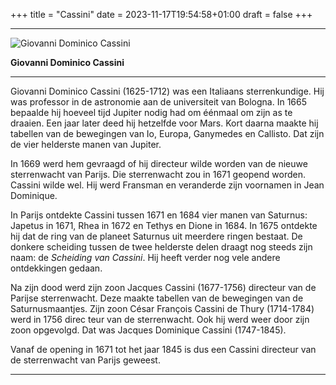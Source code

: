 +++
title = "Cassini"
date = 2023-11-17T19:54:58+01:00
draft = false
+++

---
  ![Giovanni Dominico Cassini](/cassini-modified.png)
  
  **Giovanni Dominico Cassini**

  -----------------------------------------------------------------------

Giovanni Dominico Cassini (1625-1712) was een Italiaans sterrenkundige.
Hij was professor in de astronomie aan de universiteit van Bologna. In
1665 bepaalde hij hoeveel tijd Jupiter nodig had om éénmaal om zijn as
te draaien. Een jaar later deed hij hetzelfde voor Mars. Kort daarna
maakte hij tabellen van de bewegingen van Io, Europa, Ganymedes en
Callisto. Dat zijn de vier helderste manen van Jupiter.

In 1669 werd hem gevraagd of hij directeur wilde worden van de nieuwe
sterrenwacht van Parijs. Die sterrenwacht zou in 1671 geopend worden.
Cassini wilde wel. Hij werd Fransman en veranderde zijn voornamen in
Jean Dominique.

In Parijs ontdekte Cassini tussen 1671 en 1684 vier manen van Saturnus:
Japetus in 1671, Rhea in 1672 en Tethys en Dione in 1684. In 1675
ontdekte hij dat de ring van de planeet Saturnus uit meerdere ringen
bestaat. De donkere scheiding tussen de twee helderste delen draagt nog
steeds zijn naam: de *Scheiding van Cassini*. Hij heeft verder nog vele
andere ontdekkingen gedaan.

Na zijn dood werd zijn zoon Jacques Cassini (1677-1756) directeur van de
Parijse sterrenwacht. Deze maakte tabellen van de bewegingen van de
Saturnusmaantjes. Zijn zoon César François Cassini de Thury (1714-1784)
werd in 1756 direc teur van de sterrenwacht. Ook hij werd weer door zijn
zoon opgevolgd. Dat was Jacques Dominique Cassini (1747-1845).

Vanaf de opening in 1671 tot het jaar 1845 is dus een Cassini directeur
van de sterrenwacht van Parijs geweest.

---
